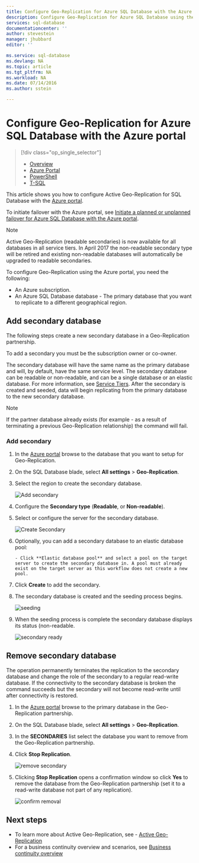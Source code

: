 ```yaml
---
title: Configure Geo-Replication for Azure SQL Database with the Azure portal | Microsoft Azure
description: Configure Geo-Replication for Azure SQL Database using the Azure portal
services: sql-database
documentationcenter: ''
author: stevestein
manager: jhubbard
editor: ''

ms.service: sql-database
ms.devlang: NA
ms.topic: article
ms.tgt_pltfrm: NA
ms.workload: NA
ms.date: 07/14/2016
ms.author: sstein

---
```

# Configure Geo-Replication for Azure SQL Database with the Azure portal
> [!div class="op_single_selector"]
> * [Overview](sql-database-geo-replication-overview.md)
> * [Azure Portal](sql-database-geo-replication-portal.md)
> * [PowerShell](sql-database-geo-replication-powershell.md)
> * [T-SQL](sql-database-geo-replication-transact-sql.md)
> 
> 

This article shows you how to configure Active Geo-Replication for SQL Database with the [Azure portal](http://portal.azure.com).

To initiate failover with the Azure portal, see [Initiate a planned or unplanned failover for Azure SQL Database with the Azure portal](sql-database-geo-replication-failover-portal.md).

> [!NOTE]
> Active Geo-Replication (readable secondaries) is now available for all databases in all service tiers. In April 2017 the non-readable secondary type will be retired and existing non-readable databases will automatically be upgraded to readable secondaries.
> 
> 

To configure Geo-Replication using the Azure portal, you need the following:

* An Azure subscription. 
* An Azure SQL Database database - The primary database that you want to replicate to a different geographical region.

## Add secondary database
The following steps create a new secondary database in a Geo-Replication partnership.  

To add a secondary you must be the subscription owner or co-owner. 

The secondary database will have the same name as the primary database and will, by default, have the same service level. The secondary database can be readable or non-readable, and can be a single database or an elastic database. For more information, see [Service Tiers](sql-database-service-tiers.md).
After the secondary is created and seeded, data will begin replicating from the primary database to the new secondary database. 

> [!NOTE]
> If the partner database already exists (for example - as a result of terminating a previous Geo-Replication relationship) the command will fail.
> 
> 

### Add secondary
1. In the [Azure portal](http://portal.azure.com) browse to the database that you want to setup for Geo-Replication.
2. On the SQL Database blade, select **All settings** > **Geo-Replication**.
3. Select the region to create the secondary database.

    ![Add secondary][1]


1. Configure the **Secondary type** (**Readable**, or **Non-readable**).
2. Select or configure the server for the secondary database.
   
    ![Create Secondary](./media/sql-database-geo-replication-portal/create-secondary.png)
3. Optionally, you can add a secondary database to an elastic database pool:
   
       - Click **Elastic database pool** and select a pool on the target server to create the secondary database in. A pool must already exist on the target server as this workflow does not create a new pool.
4. Click **Create** to add the secondary.
5. The secondary database is created and the seeding process begins. 
   
    ![seeding](./media/sql-database-geo-replication-portal/seeding0.png)
6. When the seeding process is complete the secondary database displays its status (non-readable.
   
    ![secondary ready](./media/sql-database-geo-replication-portal/seeding-complete.png)

## Remove secondary database
The operation permanently terminates the replication to the secondary database and change the role of the secondary to a regular read-write database. If the connectivity to the secondary database is broken the command succeeds but the secondary will not become read-write until after connectivity is restored.  

1. In the [Azure portal](http://portal.azure.com) browse to the primary database in the Geo-Replication partnership.
2. On the SQL Database blade, select **All settings** > **Geo-Replication**.
3. In the **SECONDARIES** list select the database you want to remove from the Geo-Replication partnership.
4. Click **Stop Replication**.
   
    ![remove secondary](./media/sql-database-geo-replication-portal/remove-secondary.png)
5. Clicking **Stop Replication** opens a confirmation window so click **Yes** to remove the database from the Geo-Replication partnership (set it to a read-write database not part of any replication).

    ![confirm removal][8]


## Next steps
* To learn more about Active Geo-Replication, see - [Active Geo-Replication](sql-database-geo-replication-overview.md)
* For a business continuity overview and scenarios, see [Business continuity overview](sql-database-business-continuity.md)

<!--Image references-->
[1]: ./media/sql-database-geo-replication-portal/configure-geo-replication.png
[2]: ./media/sql-database-geo-replication-portal/add-secondary.png
[3]: ./media/sql-database-geo-replication-portal/create-secondary.png
[4]: ./media/sql-database-geo-replication-portal/secondary-type.png
[5]: ./media/sql-database-geo-replication-portal/create.png
[6]: ./media/sql-database-geo-replication-portal/seeding0.png
[7]: ./media/sql-database-geo-replication-portal/remove-secondary.png
[8]: ./media/sql-database-geo-replication-portal/stop-confirm.png
[9]: ./media/sql-database-geo-replication-portal/seeding-complete.png
[10]: ./media/sql-database-geo-replication-portal/failover.png

